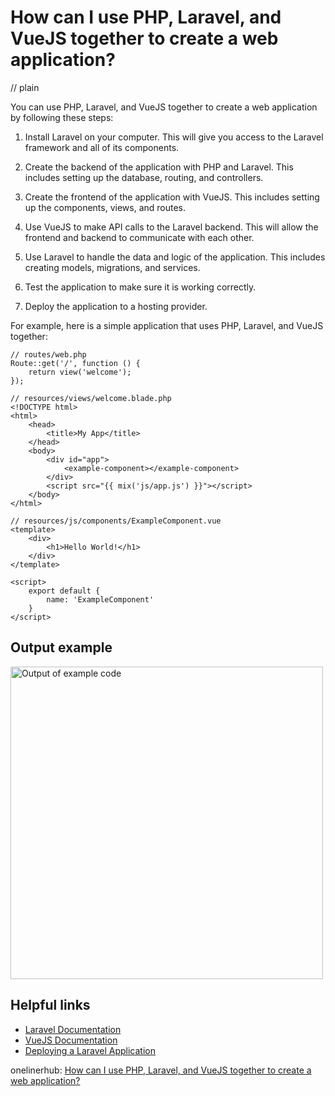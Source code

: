 # How can I use PHP, Laravel, and VueJS together to create a web application?
// plain

You can use PHP, Laravel, and VueJS together to create a web application by following these steps:

1. Install Laravel on your computer. This will give you access to the Laravel framework and all of its components.

2. Create the backend of the application with PHP and Laravel. This includes setting up the database, routing, and controllers.

3. Create the frontend of the application with VueJS. This includes setting up the components, views, and routes.

4. Use VueJS to make API calls to the Laravel backend. This will allow the frontend and backend to communicate with each other.

5. Use Laravel to handle the data and logic of the application. This includes creating models, migrations, and services.

6. Test the application to make sure it is working correctly.

7. Deploy the application to a hosting provider.

For example, here is a simple application that uses PHP, Laravel, and VueJS together:

```
// routes/web.php
Route::get('/', function () {
    return view('welcome');
});

// resources/views/welcome.blade.php
<!DOCTYPE html>
<html>
    <head>
        <title>My App</title>
    </head>
    <body>
        <div id="app">
            <example-component></example-component>
        </div>
        <script src="{{ mix('js/app.js') }}"></script>
    </body>
</html>

// resources/js/components/ExampleComponent.vue
<template>
    <div>
        <h1>Hello World!</h1>
    </div>
</template>

<script>
    export default {
        name: 'ExampleComponent'
    }
</script>
```

## Output example


<img src="https://i.imgur.com/6K0G6kf.png" alt="Output of example code" width="500">

## Helpful links

- [Laravel Documentation](https://laravel.com/docs)
- [VueJS Documentation](https://vuejs.org/v2/guide/)
- [Deploying a Laravel Application](https://laravel.com/docs/7.x/deployment)

onelinerhub: [How can I use PHP, Laravel, and VueJS together to create a web application?](https://onelinerhub.com/php-laravel/how-can-i-use-php--laravel--and-vuejs-together-to-create-a-web-application)